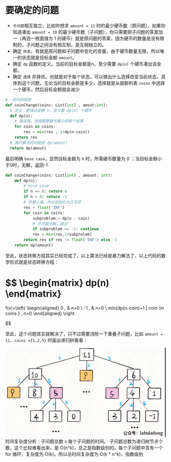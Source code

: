 # 要确定的问题

- `子问题`相互独立，比如你想求 `amount = 11` 时的最少硬币数（原问题），如果你知道凑出 `amount = 10` 的最少硬币数（子问题），你只需要把子问题的答案加一（再选一枚面值为 1 的硬币）就是原问题的答案，因为硬币的数量是没有限制的，子问题之间没有相互制，是互相独立的。
- 确定 `状态`，有就是原问题和子问题中变化的变量。由于硬币数量无限，所以唯一的状态就是目标金额 `amount`。
- 确定 `dp` 函数的定义。当前的目标金额是n，至少需要 `dp(n)` 个硬币凑出该金额。
- 确定 `选择` 并择优。也就是对于每个状态，可以做出什么选择改变当前状态。具体到这个问题，无论当的目标金额是多少，选择就是从面额列表 `coins` 中选择一个硬币，然后目标金额就会减少

```python
#  伪代码框架
def coinChange(coins: List[int] , amout:int):
  # 定义：要凑出金额 n，至少要 dp(n) 个硬币
  def dp(n):
    # 做选择，选择需要硬币最少的那个结果
    for coin in coins:
        res = min(res , 1+dp(n-coin))
    return res  
  # 我们要求的问题是 dp(amout)
  return dp(amout)  
```

最后明确 `base case`，显然目标金额为 `0` 时，所需硬币数量为 0 ；当目标金额小于0时，无解，返回-1.

```python
def coinChange(coins: List[int] , amount: int):
    def dp(n):
        # base case
        if n == 0: return 0
        if n < 0: return -1
        # 求最小值，所以初始化为正无穷
        res = float('INF')
        for coin in coins:
            subproblem = dp(n - coin)
            # 子问题无解，跳过
            if subproblem == -1: continue
            res = min(res,1+subprolem)
        return res if res != float('INF') else -1  
    return dp(amount)  
```

至此，状态转移方程其实已经完成了，以上算法已经是暴力解法了，以上代码的数学形式就是状态转移方程：

$$
\begin{matrix}
dp(n)
\end{matrix} 
=
f(x)=\left\{
\begin{aligned}
0 , & n=0 \\
-1 , & n<0 \\
min\{dp(n-coin)+1 | coin \in coins \} , n>0
\end{aligned}
\right.

$$

至此，这个问题其实就解决了，只不过需要消除一下重叠子问题，比如 `amount = 11, coins ={1,2,5}` 时画出递归树看看：

![](1.png)
时间复杂度分析：子问题总数 x 每个子问题的时间。
子问题总数为递归树节点个数，这个比较难看出来，是 O(n^k)，总之是指数级别的。每个子问题中含有一个 for 循环，复杂度为 O(k)。所以总时间复杂度为 O(k * n^k)，指数级别
